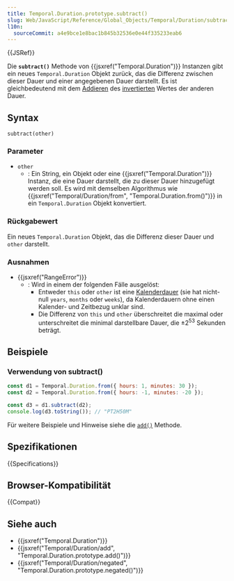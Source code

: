 ```yaml
---
title: Temporal.Duration.prototype.subtract()
slug: Web/JavaScript/Reference/Global_Objects/Temporal/Duration/subtract
l10n:
  sourceCommit: a4e9bce1e8bac1b845b32536e0e44f335233eab6
---
```


{{JSRef}}

Die **`subtract()`** Methode von {{jsxref("Temporal.Duration")}} Instanzen gibt ein neues `Temporal.Duration` Objekt zurück, das die Differenz zwischen dieser Dauer und einer angegebenen Dauer darstellt. Es ist gleichbedeutend mit dem [Addieren](/de/docs/Web/JavaScript/Reference/Global_Objects/Temporal/Duration/add) des [invertierten](/de/docs/Web/JavaScript/Reference/Global_Objects/Temporal/Duration/negated) Wertes der anderen Dauer.

## Syntax

```js-nolint
subtract(other)
```

### Parameter

- `other`
  - : Ein String, ein Objekt oder eine {{jsxref("Temporal.Duration")}} Instanz, die eine Dauer darstellt, die zu dieser Dauer hinzugefügt werden soll. Es wird mit demselben Algorithmus wie {{jsxref("Temporal/Duration/from", "Temporal.Duration.from()")}} in ein `Temporal.Duration` Objekt konvertiert.

### Rückgabewert

Ein neues `Temporal.Duration` Objekt, das die Differenz dieser Dauer und `other` darstellt.

### Ausnahmen

- {{jsxref("RangeError")}}
  - : Wird in einem der folgenden Fälle ausgelöst:
    - Entweder `this` oder `other` ist eine [Kalenderdauer](/de/docs/Web/JavaScript/Reference/Global_Objects/Temporal/Duration#calendar_durations) (sie hat nicht-null `years`, `months` oder `weeks`), da Kalenderdauern ohne einen Kalender- und Zeitbezug unklar sind.
    - Die Differenz von `this` und `other` überschreitet die maximal oder unterschreitet die minimal darstellbare Dauer, die ±2<sup>53</sup> Sekunden beträgt.

## Beispiele

### Verwendung von subtract()

```js
const d1 = Temporal.Duration.from({ hours: 1, minutes: 30 });
const d2 = Temporal.Duration.from({ hours: -1, minutes: -20 });

const d3 = d1.subtract(d2);
console.log(d3.toString()); // "PT2H50M"
```

Für weitere Beispiele und Hinweise siehe die [`add()`](/de/docs/Web/JavaScript/Reference/Global_Objects/Temporal/Duration/add) Methode.

## Spezifikationen

{{Specifications}}

## Browser-Kompatibilität

{{Compat}}

## Siehe auch

- {{jsxref("Temporal.Duration")}}
- {{jsxref("Temporal/Duration/add", "Temporal.Duration.prototype.add()")}}
- {{jsxref("Temporal/Duration/negated", "Temporal.Duration.prototype.negated()")}}
